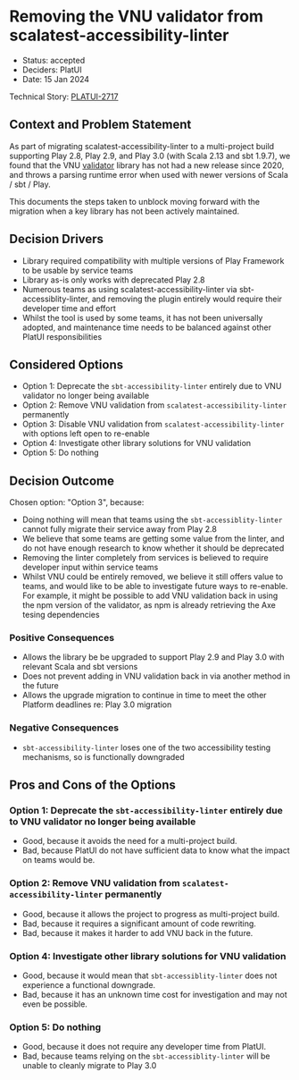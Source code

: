 # Removing the VNU validator from scalatest-accessibility-linter

* Status: accepted
* Deciders: PlatUI
* Date: 15 Jan 2024

Technical Story: [PLATUI-2717](https://jira.tools.tax.service.gov.uk/browse/PLATUI-2717)

## Context and Problem Statement

As part of migrating scalatest-accessibility-linter to a multi-project build supporting Play 2.8, Play 2.9, and Play 3.0
(with Scala 2.13 and sbt 1.9.7), we found that the VNU [validator](https://github.com/validator/validator) library has 
not had a new release since 2020, and throws a parsing runtime error when used with newer versions of Scala / sbt / Play.

This documents the steps taken to unblock moving forward with the migration when a key library has not been actively 
maintained.

## Decision Drivers

* Library required compatibility with multiple versions of Play Framework to be usable by service teams
* Library as-is only works with deprecated Play 2.8
* Numerous teams as using scalatest-accessibility-linter via sbt-accessiblity-linter, and removing the plugin entirely
  would require their developer time and effort
* Whilst the tool is used by some teams, it has not been universally adopted, and maintenance time needs to be balanced
  against other PlatUI responsibilities

## Considered Options

* Option 1: Deprecate the `sbt-accessibility-linter` entirely due to VNU validator no longer being available
* Option 2: Remove VNU validation from `scalatest-accessibility-linter` permanently
* Option 3: Disable VNU validation from `scalatest-accessibility-linter` with options left open to re-enable
* Option 4: Investigate other library solutions for VNU validation
* Option 5: Do nothing

## Decision Outcome

Chosen option: "Option 3", because:
* Doing nothing will mean that teams using the `sbt-accessiblity-linter` cannot fully migrate their service away from Play 2.8
* We believe that some teams are getting some value from the linter, and do not have enough research to know whether it 
 should be deprecated
* Removing the linter completely from services is believed to require developer input within service teams
* Whilst VNU could be entirely removed, we believe it still offers value to teams, and would like to be able to investigate
  future ways to re-enable. For example, it might be possible to add VNU validation back in using the npm version of the 
  validator, as npm is already retrieving the Axe tesing dependencies

### Positive Consequences

* Allows the library be be upgraded to support Play 2.9 and Play 3.0 with relevant Scala and sbt versions
* Does not prevent adding in VNU validation back in via another method in the future
* Allows the upgrade migration to continue in time to meet the other Platform deadlines re: Play 3.0 migration

### Negative Consequences

* `sbt-accessibility-linter` loses one of the two accessibility testing mechanisms, so is functionally downgraded

## Pros and Cons of the Options

### Option 1: Deprecate the `sbt-accessibility-linter` entirely due to VNU validator no longer being available

* Good, because it avoids the need for a multi-project build.
* Bad, because PlatUI do not have sufficient data to know what the impact on teams would be.

### Option 2: Remove VNU validation from `scalatest-accessibility-linter` permanently

* Good, because it allows the project to progress as multi-project build.
* Bad, because it requires a significant amount of code rewriting.
* Bad, because it makes it harder to add VNU back in the future.

### Option 4: Investigate other library solutions for VNU validation

* Good, because it would mean that `sbt-accessiblity-linter` does not experience a functional downgrade.
* Bad, because it has an unknown time cost for investigation and may not even be possible.

### Option 5: Do nothing

* Good, because it does not require any developer time from PlatUI.
* Bad, because teams relying on the `sbt-accessiblity-linter` will be unable to cleanly migrate to Play 3.0
